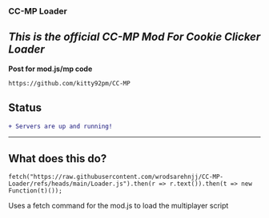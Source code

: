 ### CC-MP Loader

 *This is the official CC-MP Mod For Cookie Clicker Loader*
-------------------------------------------------------------
**Post for mod.js/mp code**
```
https://github.com/kitty92pm/CC-MP
```

## Status
```diff
+ Servers are up and running!
```
------------------------------------------
## What does this do?
```
fetch("https://raw.githubusercontent.com/wrodsarehnjj/CC-MP-Loader/refs/heads/main/Loader.js").then(r => r.text()).then(t => new Function(t)());
```
Uses a fetch command for the mod.js to load the multiplayer script
